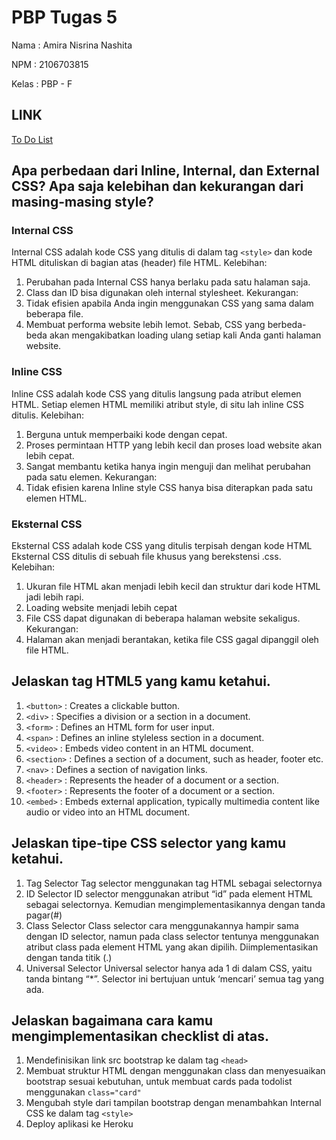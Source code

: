 # PBP Tugas 5

Nama : Amira Nisrina Nashita

NPM : 2106703815

Kelas : PBP - F


## LINK

[To Do List](http://amiransht.herokuapp.com/todolist)


## Apa perbedaan dari Inline, Internal, dan External CSS? Apa saja kelebihan dan kekurangan dari masing-masing style?

### Internal CSS
Internal CSS adalah kode CSS yang ditulis di dalam tag `<style>` dan kode HTML dituliskan di bagian atas (header) file HTML.
Kelebihan:
1. Perubahan pada Internal CSS hanya berlaku pada satu halaman saja.
2. Class dan ID bisa digunakan oleh internal stylesheet.
Kekurangan:
1. Tidak efisien apabila Anda ingin menggunakan CSS yang sama dalam beberapa file.
2. Membuat performa website lebih lemot. Sebab, CSS yang berbeda-beda akan mengakibatkan loading ulang setiap kali Anda ganti halaman website. 

### Inline CSS
Inline CSS adalah kode CSS yang ditulis langsung pada atribut elemen HTML. Setiap elemen HTML memiliki atribut style, di situ lah inline CSS ditulis.
Kelebihan:
1. Berguna untuk memperbaiki kode dengan cepat.
2. Proses permintaan HTTP yang lebih kecil dan proses load website akan lebih cepat.
3. Sangat membantu ketika hanya ingin menguji dan melihat perubahan pada satu elemen.
Kekurangan:
1. Tidak efisien karena Inline style CSS hanya bisa diterapkan pada satu elemen HTML.

### Eksternal CSS
Eksternal CSS adalah kode CSS yang ditulis terpisah dengan kode HTML Eksternal CSS ditulis di sebuah file khusus yang berekstensi .css. 
Kelebihan:
1. Ukuran file HTML akan menjadi lebih kecil dan struktur dari kode HTML jadi lebih rapi.
2. Loading website menjadi lebih cepat
3. File CSS dapat digunakan di beberapa halaman website sekaligus. 
Kekurangan:
1. Halaman akan menjadi berantakan, ketika file CSS gagal dipanggil oleh file HTML.

##  Jelaskan tag HTML5 yang kamu ketahui.

1. `<button>`   : Creates a clickable button.
2. `<div>`      : Specifies a division or a section in a document.
3. `<form>`     : Defines an HTML form for user input.
4. `<span>`     : Defines an inline styleless section in a document.
5. `<video>`    : Embeds video content in an HTML document.
6. `<section>`  : Defines a section of a document, such as header, footer etc.
7. `<nav>`      : Defines a section of navigation links.
8. `<header>`   : Represents the header of a document or a section.
9. `<footer>`   : Represents the footer of a document or a section.
10. `<embed>`   : Embeds external application, typically multimedia content like audio or video into an HTML document.

##  Jelaskan tipe-tipe CSS selector yang kamu ketahui.

1. Tag Selector
Tag selector menggunakan tag HTML sebagai selectornya
2. ID Selector
ID selector menggunakan atribut “id” pada element HTML sebagai selectornya. Kemudian mengimplementasikannya dengan tanda pagar(#)
3. Class Selector
Class selector cara menggunakannya hampir sama dengan ID selector, namun pada class selector tentunya menggunakan atribut class pada element HTML yang akan dipilih. Diimplementasikan dengan tanda titik (.)
4. Universal Selector
Universal selector hanya ada 1 di dalam CSS, yaitu tanda bintang “*”. Selector ini bertujuan untuk ‘mencari’ semua tag yang ada.

## Jelaskan bagaimana cara kamu mengimplementasikan checklist di atas.

1. Mendefinisikan link src bootstrap ke dalam tag `<head>`
2. Membuat struktur HTML dengan menggunakan class dan menyesuaikan bootstrap sesuai kebutuhan, untuk membuat cards pada todolist menggunakan `class="card"`
3. Mengubah style dari tampilan bootstrap dengan menambahkan Internal CSS ke dalam tag `<style>`
4. Deploy aplikasi ke Heroku

  